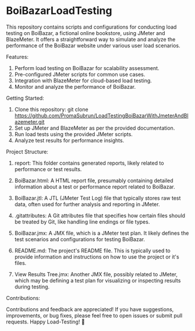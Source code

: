 # BoiBazarLoadTesting
This repository contains scripts and configurations for conducting load testing on BoiBazar, a fictional online bookstore, using JMeter and BlazeMeter. It offers a straightforward way to simulate and analyze the performance of the BoiBazar website under various user load scenarios.


Features:

1. Perform load testing on BoiBazar for scalability assessment.
2. Pre-configured JMeter scripts for common use cases.
3. Integration with BlazeMeter for cloud-based load testing.
4. Monitor and analyze the performance of BoiBazar.


Getting Started:

1. Clone this repository: git clone https://github.com/PromaSubrun/LoadTestingBoiBazarWithJmeterAndBlazemeter.git
2. Set up JMeter and BlazeMeter as per the provided documentation.
3. Run load tests using the provided JMeter scripts.
4. Analyze test results for performance insights.


Project Structure:

1. report: This folder contains generated reports, likely related to performance or test results.

2. BoiBazar.html: A HTML report file, presumably containing detailed information about a test or performance report related to BoiBazar.

3. BoiBazar.jtl: A JTL (JMeter Test Log) file that typically stores raw test data, often used for further analysis and reporting in JMeter.

4. .gitattributes: A Git attributes file that specifies how certain files should be treated by Git, like handling line endings or file types.

5. BoiBazar.jmx: A JMX file, which is a JMeter test plan. It likely defines the test scenarios and configurations for testing BoiBazar.

5. README.md: The project's README file. This is typically used to provide information and instructions on how to use the project or it's files.

6. View Results Tree.jmx: Another JMX file, possibly related to JMeter, which may be defining a test plan for visualizing or inspecting results during testing.


Contributions:

Contributions and feedback are appreciated! If you have suggestions, improvements, or bug fixes, please feel free to open issues or submit pull requests.
 Happy Load-Testing! 🚀

